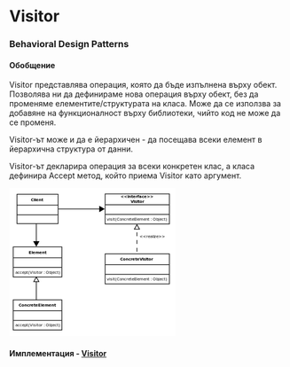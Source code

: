 # Visitor
### Behavioral Design Patterns

#### Обобщение
Visitor представлява операция, която да бъде изпълнена върху обект. Позволява ни да дефинираме нова операция върху обект, без да променяме елементите/структурата на класа. Може да се използва за добавяне на функционалност върху библиотеки, чийто код не може да се променя.

Visitor-ът може и да е йерархичен - да посещава всеки елемент в йерархична структура от данни.

Visitor-ът декларира операция за всеки конкретен клас, а класа дефинира Accept метод, който приема Visitor като аргумент.

![Visitor](Images/visitor.png)

#### Имплементация - [Visitor](Visitor/)

